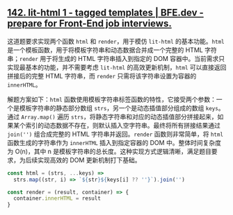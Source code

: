 ## [142. lit-html 1 - tagged templates | BFE.dev - prepare for Front-End job interviews.](https://bigfrontend.dev/problem/lit-html-1-tagged-templates)

这道题要求实现两个函数 `html` 和 `render`，用于模仿 `lit-html` 的基本功能。`html` 是一个模板函数，用于将模板字符串和动态数据合并成一个完整的 HTML 字符串；`render` 用于将生成的 HTML 字符串插入到指定的 DOM 容器中。当前需求只实现最基本的功能，并不需要考虑 `lit-html` 的高效更新机制，`html` 可以直接返回拼接后的完整 HTML 字符串，而 `render` 只需将该字符串设置为容器的 `innerHTML`。

解题方案如下：`html` 函数使用模板字符串标签函数的特性，它接受两个参数：一个是模板字符串的静态部分数组 `strs`，另一个是动态插值部分组成的数组 `keys`。通过 `Array.map()` 遍历 `strs`，将静态字符串和对应的动态插值部分拼接起来，如果某个索引的动态数据不存在，则默认插入空字符串。最终将所有拼接结果通过 `join('')` 组合成完整的 HTML 字符串并返回。`render` 函数则非常简单，将 `html` 函数生成的字符串作为 `innerHTML` 插入到指定容器的 DOM 中。整体时间复杂度为 O(n)，其中 n 是模板字符串的总长度。这种实现方式逻辑清晰，满足题目要求，为后续实现高效的 DOM 更新机制打下基础。



```js
const html = (strs, ...keys) =>
  strs.map((str, i) => `${str}${keys[i] ?? ''}`).join('')

const render = (result, container) => {
  container.innerHTML = result
}
```

